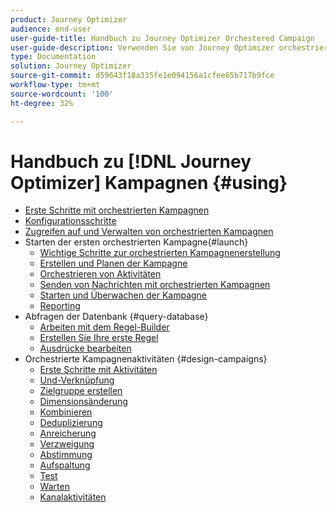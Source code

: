 ```yaml
---
product: Journey Optimizer
audience: end-user
user-guide-title: Handbuch zu Journey Optimizer Orchestered Campaign
user-guide-description: Verwenden Sie von Journey Optimizer orchestrierte Kampagnen, um kanalübergreifende Kampagnen mit erweiterten Segmentierungsstrategien zu planen und zu orchestrieren.
type: Documentation
solution: Journey Optimizer
source-git-commit: d59643f18a335fe1e094156a1cfee65b717b9fce
workflow-type: tm+mt
source-wordcount: '100'
ht-degree: 32%

---
```


# Handbuch zu [!DNL Journey Optimizer] Kampagnen {#using}

+ [Erste Schritte mit orchestrierten Kampagnen](using/orchestrated/gs-orchestrated-campaigns.md)
+ [Konfigurationsschritte](using/orchestrated/configuration-steps.md)
+ [Zugreifen auf und Verwalten von orchestrierten Kampagnen](using/orchestrated/access-manage-orchestrated-campaigns.md)
+ Starten der ersten orchestrierten Kampagne{#launch}
   + [Wichtige Schritte zur orchestrierten Kampagnenerstellung](using/orchestrated/gs-campaign-creation.md)
   + [Erstellen und Planen der Kampagne](using/orchestrated/create-orchestrated-campaign.md)
   + [Orchestrieren von Aktivitäten](using/orchestrated/orchestrate-activities.md)
   + [Senden von Nachrichten mit orchestrierten Kampagnen](using/orchestrated/send-messages.md)
   + [Starten und Überwachen der Kampagne](using/orchestrated/start-monitor-campaigns.md)
   + [Reporting](using/orchestrated/reporting-campaigns.md)
+ Abfragen der Datenbank {#query-database}
   + [Arbeiten mit dem Regel-Builder](using/orchestrated/orchestrated-rule-builder.md)
   + [Erstellen Sie Ihre erste Regel](using/orchestrated/build-query.md)
   + [Ausdrücke bearbeiten](using/orchestrated/edit-expressions.md)
+ Orchestrierte Kampagnenaktivitäten {#design-campaigns}
   + [Erste Schritte mit Aktivitäten](using/orchestrated/activities/about-activities.md)
   + [Und-Verknüpfung](using/orchestrated/activities/and-join.md)
   + [Zielgruppe erstellen](using/orchestrated/activities/build-audience.md)
   + [Dimensionsänderung](using/orchestrated/activities/change-dimension.md)
   + [Kombinieren](using/orchestrated/activities/combine.md)
   + [Deduplizierung](using/orchestrated/activities/deduplication.md)
   + [Anreicherung](using/orchestrated/activities/enrichment.md)
   + [Verzweigung](using/orchestrated/activities/fork.md)
   + [Abstimmung](using/orchestrated/activities/reconciliation.md)
   + [Aufspaltung](using/orchestrated/activities/split.md)
   + [Test](using/orchestrated/activities/test.md)
   + [Warten](using/orchestrated/activities/wait.md)
   + [Kanalaktivitäten](using/orchestrated/activities/channels.md)
